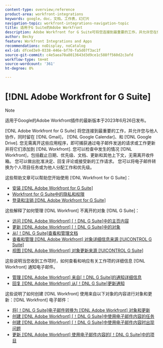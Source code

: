 ```yaml
---
content-type: overview;reference
product-area: workfront-integrations
keywords: google，doc，文档，工作表，幻灯片
navigation-topic: workfront-integrations-navigation-topic
title: 适用于G Suite的Adobe Workfront
description: Adobe Workfront for G Suite可将您连接到最重要的工作，并允许您在停留在Gmail、Google Calendar和Google Drive中时与他人协作。 您无需离开这些应用程序，即可捕获通过电子邮件发送的请求或工作更新，并将它们添加到Workfront。 您无需离开收件箱，即可检查Workfront中发生的事件，包括截止日期、优先级、文档、更新和其他上下文。 您可以做出批准决定、回复评论或接受新的工作请求。 您可以将电子邮件转换为个人项目任务或为他人分配工作和优先级。
author: Becky
feature: Workfront Integrations and Apps
recommendations: noDisplay, noCatalog
exl-id: dfced3e9-0338-446e-bf70-fa5d07f3ac1f
source-git-commit: c4e5aea70a8013643d3d9ce1c588ff560d2c3afd
workflow-type: tm+mt
source-wordcount: '361'
ht-degree: 0%

---
```


# [!DNL Adobe Workfront for G Suite]

>[!NOTE]
>
>适用于Google的Adobe Workfront插件的最新版本于2023年6月26日发布。

[!DNL Adobe Workfront for G Suite] 将您连接到最重要的工作，并允许您与他人协作，同时留在 [!DNL Gmail]， [!DNL Google Calendar]、和 [!DNL Google Drive]. 您无需离开这些应用程序，即可捕获通过电子邮件发送的请求或工作更新并将它们添加到 [!DNL Workfront]. 您可以检查中发生的情况 [!DNL Workfront]，包括截止日期、优先级、文档、更新和其他上下文，无需离开收件箱。 您可以做出批准决定、回复评论或接受新的工作请求。 您可以将电子邮件转换为个人项目任务或为他人分配工作和优先级。

这些帮助文章可以帮助您开始使用 [!DNL Workfront for G Suite]：

* [安装 [!DNL Adobe Workfront for G Suite]](../../workfront-integrations-and-apps/workfront-for-g-suite/install-workfront-for-gsuite.md)
* [Workfront for G Suite中的隐私和权限](../../workfront-integrations-and-apps/workfront-for-g-suite/privacy-and-permissions-in-g-suite.md)
* [登录和注销 [!DNL Adobe Workfront for G Suite]](../../workfront-integrations-and-apps/workfront-for-g-suite/log-in-and-out-wf-for-gsuite.md)

这些解释了如何管理 [!DNL Workfront] 不离开的对象 [!DNL G Suite]：

* [访问 [!DNL Adobe Workfront] [！DNL G Suite]中的主页内容](../../workfront-integrations-and-apps/workfront-for-g-suite/access-wf-home-content-from-g-suite.md)
* [更新 [!DNL Adobe Workfront] [！DNL G Suite]中的对象](../../workfront-integrations-and-apps/workfront-for-g-suite/update-a-workfront-object-in-gsuite.md)
* [从[！DNL G Suite]查看和管理文档](../../workfront-integrations-and-apps/workfront-for-g-suite/view-and-manage-documents-in-gsuite.md)
* [查看和管理 [!DNL Adobe Workfront] 对象详细信息来源 [!UICONTROL G Suite]](../../workfront-integrations-and-apps/workfront-for-g-suite/view-manage-work-item-details-in-gsuite.md)
* [视图 [!DNL Adobe Workfront] 对象更新来源 [!UICONTROL G Suite]](../../workfront-integrations-and-apps/workfront-for-g-suite/view-object-updates-in-gsuite.md)

这些说明当您收到工作项时，如何查看和响应有关工作项的详细信息 [!DNL Workfront] 通知电子邮件。

* [管理 [!DNL Adobe Workfront] 来自[！DNL G Suite]的通知详细信息](../../workfront-integrations-and-apps/workfront-for-g-suite/manage-wf-email-notification-details-in-gsuite.md)
* [回复 [!DNL Adobe Workfront] 从[！DNL G Suite]更新通知](../../workfront-integrations-and-apps/workfront-for-g-suite/reply-to-wf-update-notification-from-gsuite.md)

这些说明了如何创建 [!DNL Workfront] 使用来自以下对象的内容进行对象和更新：[!DNL Workfront] 电子邮件：

* [将[！DNL G Suite]电子邮件转换为 [!DNL Adobe Workfront] 对象和更新](../../workfront-integrations-and-apps/workfront-for-g-suite/turn-gsuite-emails-into-wf-objects-and-updates.md)
* [创建 [!DNL Adobe Workfront] [！DNL G Suite]中使用电子邮件内容的任务](../../workfront-integrations-and-apps/workfront-for-g-suite/create-wf-task-in-gsuite-using-email-content.md)
* [创建 [!DNL Adobe Workfront] [！DNL G Suite]中使用电子邮件内容时出现问题](../../workfront-integrations-and-apps/workfront-for-g-suite/create-wf-issue-in-g-suite-using-email-content.md)
* [更新 [!DNL Adobe Workfront] 使用电子邮件内容的[！DNL G Suite]中的项目](../../workfront-integrations-and-apps/workfront-for-g-suite/update-wf-item-using-email-content.md)
